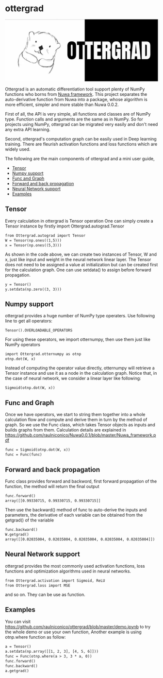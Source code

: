 # ottergrad

![ottergrad Logo](https://github.com/raulniconico/ottergrad/blob/64e8acb08776fbe0c3bc438a176812390f7a4d9a/ottergrad.png)

Ottergrad is an automatic differentiation tool support plenty of NumPy functions who borns from [Nuwa framework](https://github.com/raulniconico/Nuwa0.0.1).
This project separates the auto-derivative function from Nuwa into a package, whose algorithm is more efficient, simpler and more stable than Nuwa 0.0.2.

First of all, the API is very simple, all functions and classes are of NumPy type. Function calls and arguments are the same as in NumPy. So for projects using NumPy, ottergrad can be migrated very easily and don't need any extra API learning.

Second, ottergrad's computation graph can be easily used in Deep learning training. There are fleurish activation functions and loss functions which are widely used.

The following are the main components of ottergrad and a mini user guide, 

<!-- toc -->

- [Tensor](#Tensor)
- [Numpy support](#Numpy_support)
- [Func and Graph](#Func_and_Graph)
- [Forward and back propagation](#Forward_and_back_propagation)
- [Neural Network support](#Neural_Network_support)
- [Examples](#Examples)

<!-- tocstop -->


## Tensor
Every calculation in ottergrad is Tensor operation
One can simply create a Tensor instance by firstly import Ottergrad.autograd.Tensor

    from Ottergrad.autograd import Tensor
    W = Tensor(np.ones((1,5)))
    x = Tensor(np.ones((5,3)))

As shown in the code above, we can create two instances of Tensor, W and x, just like input and weight in the neural network linear layer.
The Tensor does not need to be assigned a value at initialization but can be created first for the calculation graph. One can use setdata() to assign before forward propagation.
    
    y = Tensor()
    y.setdata(np.zero((3, 3)))

## Numpy support
ottergrad provides a huge number of NumPy type operaters. Use following line to get all operators:
    
    Tensor().OVERLOADABLE_OPERATORS

For using these operators, we import otternumpy, then use them just like NumPy operators

    import Ottergrad.otternumpy as otnp
    otnp.dot(W, x)

Instead of computing the operator value directly, otternumpy will retrieve a Tensor instance and use it as a node in the calculation graph. Notice that, in the case of neural network, we consider a linear layer like following:

    Sigmoid(otnp.dot(W, x))


## Func and Graph

Once we have operators, we start to string them together into a whole calculation flow and compute and derive them in turn by the method of graph. So we use the Func class, which takes Tensor objects as inputs and builds graphs from them. Calculation details are explained in https://github.com/raulniconico/Nuwa0.0.1/blob/master/Nuwa_framework.pdf
    
    func = Sigmoid(otnp.dot(W, x))
    func = Func(func)


## Forward and back propagation
Func class provides forward and backword, first forward propagation of the function, the method will return the final output

    func.forward()
    array([[0.99330715, 0.99330715, 0.99330715]]
    
Then use the backward() method of func to auto-derive the inputs and parameters, the derivative of each variable can be obtained from the getgrad() of the variable

    func.backward()
    W.getgrad()
    array([[0.02035004, 0.02035004, 0.02035004, 0.02035004, 0.02035004]])
    
## Neural Network support
ottergrad provides the most commonly used activation functions, loss functions and optimization algorithms used in neural networks.

    from Ottergrad.activation import Sigmoid, ReLU
    from Ottergrad.loss import MSE

and so on. They can be use as function.
## Examples
You can visit https://github.com/raulniconico/ottergrad/blob/master/demo.ipynb to try the whole demo or use your own function,
Another example is using otnp.where function as follow:

    a = Tensor()
    a.setdata(np.array([[1, 2, 3], [4, 5, 6]]))
    func = Func(otnp.where(a > 3, 3 * a, 0))
    func.forward()
    func.backward()
    a.getgrad()
